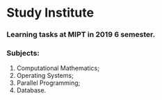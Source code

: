 # Study Institute
### Learning tasks at MIPT in 2019 6 semester.

### Subjects:
1. Computational Mathematics;
2. Operating Systems;
3. Parallel Programming;
4. Database.
